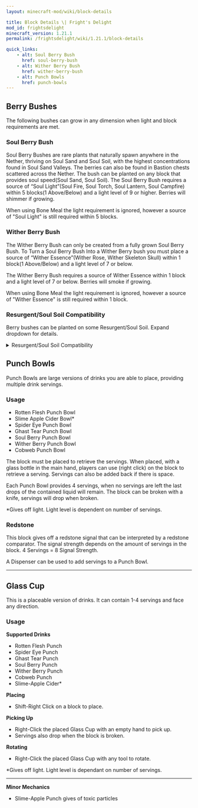 ```yaml
---
layout: minecraft-mod/wiki/block-details

title: Block Details \| Fright's Delight
mod_id: frightsdelight
minecraft_version: 1.21.1
permalink: /frightsdelight/wiki/1.21.1/block-details

quick_links:
    - alt: Soul Berry Bush
      href: soul-berry-bush
    - alt: Wither Berry Bush
      href: wither-berry-bush
    - alt: Punch Bowls
      href: punch-bowls
---
```


## Berry Bushes

The following bushes can grow in any dimension when light and block requirements are met. 

### Soul Berry Bush

Soul Berry Bushes are rare plants that naturally spawn anywhere in the Nether, thriving on Soul Sand and Soul Soil, with the highest concentrations found in Soul Sand Valleys. The berries can also be found in Bastion chests scattered across the Nether. The bush can be planted on any block that provides soul speed(Soul Sand, Soul Soil). The Soul Berry Bush requires a source of “Soul Light”(Soul Fire, Soul Torch, Soul Lantern, Soul Campfire) within 5 blocks(1 Above/Below) and a light level of 9 or higher. Berries will shimmer if growing.

When using Bone Meal the light requirement is ignored, however a source of "Soul Light" is still required within 5 blocks.

### Wither Berry Bush

The Wither Berry Bush can only be created from a fully grown Soul Berry Bush. To Turn a Soul Berry Bush Into a Wither Berry bush you must place a source of “Wither Essence”(Wither Rose, Wither Skeleton Skull) within 1 block(1 Above/Below) and a light level of 7 or below.

The Wither Berry Bush requires a source of Wither Essence within 1 block and a light level of 7 or below.  Berries will smoke if growing.

When using Bone Meal the light requirement is ignored, however a source of "Wither Essence" is still required within 1 block.

### Resurgent/Soul Soil Compatibility

Berry bushes can be planted on some Resurgent/Soul Soil. Expand dropdown for details.

<details>
<summary>Resurgent/Soul Soil Compatibility</summary>
<h4>1.19.2</h4>
<strong>Fabric</strong>
<p>
✅ Nether's Delight (Fabric) - StevePlayzz_ [<a href="https://www.curseforge.com/minecraft/mc-mods/nethers-delight-fabric" target="_blank">CurseForge</a>]
</p>

<a href="" target="_blank"></a>

<strong>Forge</strong>
<p>
❌ Nether's Delight - Umpaz [<a href="https://modrinth.com/mod/nethers-delight" target="_blank">Modrinth</a> | <a href="https://www.curseforge.com/minecraft/mc-mods/nethers-delight" target="_blank">CurseForge</a>]
<br>
✅ My Nether's Delight - soytutta [<a href="https://modrinth.com/mod/my-nethers-delight" target="_blank">Modrinth</a> | <a href="https://www.curseforge.com/minecraft/mc-mods/my-nethers-delight" target="_blank">CurseForge</a>]
</p>

<h4>1.20.1</h4>
<strong>Fabric</strong>
<p>
✅ Nether's Delight (Fabric) - StevePlayzz_ [<a href="https://www.curseforge.com/minecraft/mc-mods/nethers-delight-fabric" target="_blank">CurseForge</a>]
<br>
❌ Nether's Delight Refabricated - RaymondBlaze [<a href="https://modrinth.com/mod/nethers-delight-refabricated" target="_blank">Modrinth</a> | <a href="https://www.curseforge.com/minecraft/mc-mods/nethers-delight-refabricated" target="_blank">CurseForge</a>]
<br>
✅ My Nether's Delight Refabricated - MerchantCalicio [<a href="https://modrinth.com/mod/my-nethers-delight-refabricated" target="_blank">Modrinth</a> | <a href="https://www.curseforge.com/minecraft/mc-mods/my-nethers-delight-refabricated" target="_blank">CurseForge</a>]
</p>

<strong>Forge</strong>
<p>
❌ Nether's Delight - Umpaz [<a href="https://modrinth.com/mod/nethers-delight" target="_blank">Modrinth</a> | <a href="https://www.curseforge.com/minecraft/mc-mods/nethers-delight" target="_blank">CurseForge</a>]
<br>
✅ My Nether's Delight - soytutta [<a href="https://modrinth.com/mod/my-nethers-delight" target="_blank">Modrinth</a> | <a href="https://www.curseforge.com/minecraft/mc-mods/my-nethers-delight" target="_blank">CurseForge</a>]
</p>

<h4>1.21.1</h4>
<strong>Fabric</strong>
<p>
✅ My Nether's Delight Refabricated - MerchantCalicio [<a href="https://modrinth.com/mod/my-nethers-delight-refabricated" target="_blank">Modrinth</a> | <a href="https://www.curseforge.com/minecraft/mc-mods/my-nethers-delight-refabricated" target="_blank">CurseForge</a>]
</p>

<strong>NeoForge</strong>
<p>
✅ My Nether's Delight - soytutta [<a href="https://modrinth.com/mod/my-nethers-delight" target="_blank">Modrinth</a> | <a href="https://www.curseforge.com/minecraft/mc-mods/my-nethers-delight" target="_blank">CurseForge</a>]
</p>
<em>Big shout out and thank you to the developers of each mod!</em>
</details>

## Punch Bowls

Punch Bowls are large versions of drinks you are able to place, providing multiple drink servings.

### Usage

- Rotten Flesh Punch Bowl
- Slime Apple Cider Bowl*
- Spider Eye Punch Bowl
- Ghast Tear Punch Bowl
- Soul Berry Punch Bowl
- Wither Berry Punch Bowl
- Cobweb Punch Bowl

The block must be placed to retrieve the servings. When placed, with a glass bottle in the main hand, players can use (right click) on the block to retrieve a serving. Servings can also be added back if there is space.

Each Punch Bowl provides 4 servings, when no servings are left the last drops of the contained liquid will remain. The block can be broken with a knife, servings will drop when broken.

*Gives off light. Light level is dependent on number of servings.

### Redstone

This block gives off a redstone signal that can be interpreted by a redstone comparator. The signal strength depends on the amount of servings in the block. 4 Servings = 8 Signal Strength.

A Dispenser can be used to add servings to a Punch Bowl.

***

## Glass Cup

This is a placeable version of drinks. It can contain 1-4 servings and face any direction.

### Usage

**Supported Drinks**
- Rotten Flesh Punch
- Spider Eye Punch
- Ghast Tear Punch
- Soul Berry Punch
- Wither Berry Punch
- Cobweb Punch
- Slime-Apple Cider*

**Placing**
- Shift-Right Click on a block to place.

**Picking Up**
- Right-Click the placed Glass Cup with an empty hand to pick up.
- Servings also drop when the block is broken. 

**Rotating**
- Right-Click the placed Glass Cup with any tool to rotate.

*Gives off light. Light level is dependant on number of servings.

***

**Minor Mechanics**

- Slime-Apple Punch gives of toxic particles
